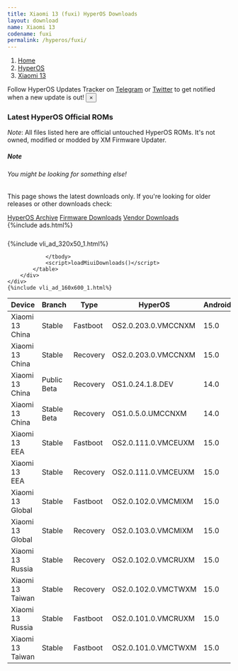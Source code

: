 ```yaml
---
title: Xiaomi 13 (fuxi) HyperOS Downloads
layout: download
name: Xiaomi 13
codename: fuxi
permalink: /hyperos/fuxi/
---
```

<nav aria-label="breadcrumb">
    <ol class="breadcrumb">
        <li class="breadcrumb-item"><a href="/">Home</a></li>
        <li class="breadcrumb-item"><a href="/hyperos/">HyperOS</a></li>
        <li class="breadcrumb-item active" aria-current="page"><a href="/hyperos/fuxi/">Xiaomi 13</a></li>
    </ol>
</nav>
<div class="alert alert-primary alert-dismissible fade show" role="alert">
    Follow HyperOS Updates Tracker on <a href="https://t.me/MIUIUpdatesTracker" class="alert-link">Telegram</a>
     or <a href="https://twitter.com/MiFwUpdater" class="alert-link">Twitter</a> to get notified when a new update is out!
    <button type="button" class="close" data-dismiss="alert" aria-label="Close">
        <span aria-hidden="true">&times;</span>
    </button>
</div>

### Latest HyperOS Official ROMs
*Note*: All files listed here are official untouched HyperOS ROMs. It's not owned, modified or modded by XM Firmware Updater.
<div class="card">
  <div class="card-body">
    <h5 class="card-title">Note</h5>
    <h6 class="card-subtitle mb-2 text-muted">You might be looking for something else!</h6>
    <p class="card-text">This page shows the latest downloads only.
     If you're looking for older releases or other downloads check:</p>
    <a href="/archive/hyperos/fuxi/" class="card-link">HyperOS Archive</a>
    <a href="/firmware/fuxi/" class="card-link">Firmware Downloads</a>
    <a href="/vendor/fuxi/" class="card-link">Vendor Downloads</a>
  </div>
</div>
{%include ads.html%}
<div class="row justify-content-center">
    <div class="col-10">
        <div class="table-responsive-md" style="margin-top: 25px;">
            {%include vli_ad_320x50_1.html%}
            <table id="miui" class="display dt-responsive nowrap compact table table-striped table-hover table-sm">
                <thead class="thead-dark">
                    <tr>
                        <th data-ref="device">Device</th>
                        <th data-ref="branch">Branch</th>
                        <th data-ref="type">Type</th>
                        <th data-ref="miui">HyperOS</th>
                        <th data-ref="android">Android</th>
                        <th data-ref="size">Size</th>
                        <th data-ref="size">Date</th>
                        <th data-ref="link">Link</th>
                    </tr>
                </thead>
                <tbody>
                <tr><td>Xiaomi 13 China</td><td>Stable</td><td>Fastboot</td><td>OS2.0.203.0.VMCCNXM</td><td>15.0</td><td>8.7 GB</td><td>2025-06-10</td><td><a href="/hyperos/fuxi/stable/OS2.0.203.0.VMCCNXM/">Download</a></td></tr>
<tr><td>Xiaomi 13 China</td><td>Stable</td><td>Recovery</td><td>OS2.0.203.0.VMCCNXM</td><td>15.0</td><td>6.8 GB</td><td>2025-06-14</td><td><a href="/hyperos/fuxi/stable/OS2.0.203.0.VMCCNXM/">Download</a></td></tr>
<tr><td>Xiaomi 13 China</td><td>Public Beta</td><td>Recovery</td><td>OS1.0.24.1.8.DEV</td><td>14.0</td><td>6.4 GB</td><td>2024-01-12</td><td><a href="/hyperos/fuxi/public beta/OS1.0.24.1.8.DEV/">Download</a></td></tr>
<tr><td>Xiaomi 13 China</td><td>Stable Beta</td><td>Recovery</td><td>OS1.0.5.0.UMCCNXM</td><td>14.0</td><td>6.4 GB</td><td>2023-12-23</td><td><a href="/hyperos/fuxi/stable beta/OS1.0.5.0.UMCCNXM/">Download</a></td></tr>
<tr><td>Xiaomi 13 EEA</td><td>Stable</td><td>Fastboot</td><td>OS2.0.111.0.VMCEUXM</td><td>15.0</td><td>7.8 GB</td><td>2025-06-16</td><td><a href="/hyperos/fuxi/stable/OS2.0.111.0.VMCEUXM/">Download</a></td></tr>
<tr><td>Xiaomi 13 EEA</td><td>Stable</td><td>Recovery</td><td>OS2.0.111.0.VMCEUXM</td><td>15.0</td><td>6.2 GB</td><td>2025-06-21</td><td><a href="/hyperos/fuxi/stable/OS2.0.111.0.VMCEUXM/">Download</a></td></tr>
<tr><td>Xiaomi 13 Global</td><td>Stable</td><td>Fastboot</td><td>OS2.0.102.0.VMCMIXM</td><td>15.0</td><td>7.8 GB</td><td>2025-05-12</td><td><a href="/hyperos/fuxi/stable/OS2.0.102.0.VMCMIXM/">Download</a></td></tr>
<tr><td>Xiaomi 13 Global</td><td>Stable</td><td>Recovery</td><td>OS2.0.103.0.VMCMIXM</td><td>15.0</td><td>6.0 GB</td><td>2025-05-30</td><td><a href="/hyperos/fuxi/stable/OS2.0.103.0.VMCMIXM/">Download</a></td></tr>
<tr><td>Xiaomi 13 Russia</td><td>Stable</td><td>Recovery</td><td>OS2.0.102.0.VMCRUXM</td><td>15.0</td><td>6.0 GB</td><td>2025-05-28</td><td><a href="/hyperos/fuxi/stable/OS2.0.102.0.VMCRUXM/">Download</a></td></tr>
<tr><td>Xiaomi 13 Taiwan</td><td>Stable</td><td>Recovery</td><td>OS2.0.102.0.VMCTWXM</td><td>15.0</td><td>5.9 GB</td><td>2025-05-28</td><td><a href="/hyperos/fuxi/stable/OS2.0.102.0.VMCTWXM/">Download</a></td></tr>
<tr><td>Xiaomi 13 Russia</td><td>Stable</td><td>Fastboot</td><td>OS2.0.101.0.VMCRUXM</td><td>15.0</td><td>7.7 GB</td><td>2025-05-08</td><td><a href="/hyperos/fuxi/stable/OS2.0.101.0.VMCRUXM/">Download</a></td></tr>
<tr><td>Xiaomi 13 Taiwan</td><td>Stable</td><td>Fastboot</td><td>OS2.0.101.0.VMCTWXM</td><td>15.0</td><td>6.9 GB</td><td>2025-05-08</td><td><a href="/hyperos/fuxi/stable/OS2.0.101.0.VMCTWXM/">Download</a></td></tr>

                </tbody>
                <script>loadMiuiDownloads()</script>
            </table>
        </div>
    </div>
    {%include vli_ad_160x600_1.html%}
</div>
